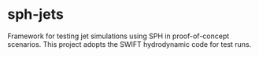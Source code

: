 # sph-jets
Framework for testing jet simulations using SPH in proof-of-concept scenarios. This project adopts the SWIFT hydrodynamic code for test runs.
